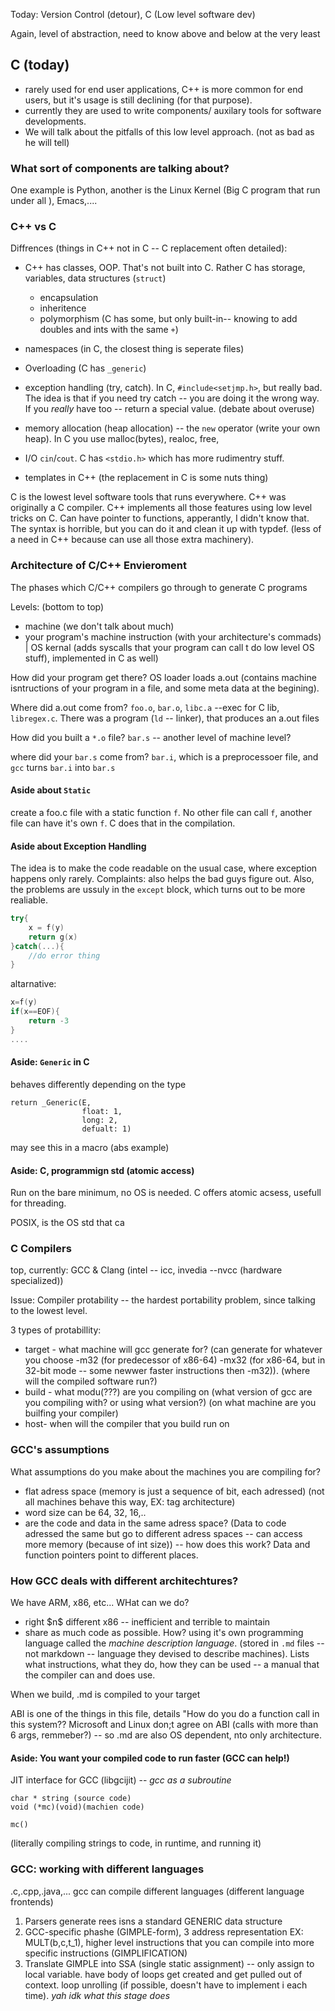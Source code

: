 Today: Version Control (detour), C (Low level software dev)

Again, level of abstraction, need to know above and below at the very least

## C (today)
- rarely used for end user applications, C++ is more common for end users, but it's usage is still declining (for that purpose).
- currently they are used to write components/ auxilary tools for software developments. 
- We will talk about the pitfalls of this low level approach. (not as bad as he will tell)

### What sort of components are talking about?
One example is Python, another is the Linux Kernel (Big C program that run under all ), Emacs,....


### C++ vs C
Diffrences (things in C++ not in C -- C replacement often detailed): 
- C++ has classes, OOP. That's not built into C. Rather C has storage, variables, data structures (`struct`)

    - encapsulation
    - inheritence
    - polymorphism (C has some, but only built-in-- knowing to add doubles and ints with the same `+`)
- namespaces (in C, the closest thing is seperate files)
- Overloading (C has `_generic`)
- exception handling (try, catch). In C, `#include<setjmp.h>`, but really bad. The idea is that if you need try catch -- you are doing it the wrong way. If you *really* have too -- return a special value. (debate about overuse)
- memory allocation (heap allocation) -- the `new` operator (write your own heap). In C you use malloc(bytes), realoc, free, 
- I/O `cin`/`cout`. C has `<stdio.h>` which has more rudimentry stuff. 
- templates in C++ (the replacement in C is some nuts thing)



C is the lowest level software tools that runs everywhere. C++ was originally a C compiler. C++ implements all those features using low level tricks on C. Can have pointer to functions, apperantly, I didn't know that. The syntax is horrible, but you can do it and clean it up with typdef. (less of a need in C++ because can use all those extra machinery).


### Architecture of C/C++ Envieroment
The phases which C/C++ compilers go through to generate C programs

Levels: (bottom to top)
- machine (we don't talk about much)
- your program's machine instruction (with your architecture's commads) | OS kernal (adds syscalls that your program can call t do low level OS stuff), implemented in C as well)

How did your program get there? OS loader loads a.out (contains machine isntructions of your program in a file, and some meta data at the begining). 

Where did a.out come from? `foo.o`, `bar.o`, `libc.a` --exec for C lib,     `libregex.c`. There was a program (`ld` -- linker), that produces an a.out files 

How did you built a `*.o` file? `bar.s` -- another level of machine level? 

where did your `bar.s` come from? `bar.i`, which is a preprocessoer file, and `gcc` turns `bar.i` into `bar.s`



#### Aside about `Static`
create a foo.c file with a static function `f`. No other file can call `f`, another file can have it's own `f`. C does that in the compilation.  


#### Aside about Exception Handling 
The idea is to make the code readable on the usual case, where exception happens only rarely. Complaints: also helps the bad guys figure out. Also, the problems are ussuly in the `except` block, which turns out to be more realiable.  

```c++
try{
    x = f(y)
    return g(x)
}catch(...){
    //do error thing
}
```
altarnative: 
```c++
x=f(y)
if(x==EOF){
    return -3
}
....

```

#### Aside: `Generic` in C 
behaves differently depending on the type 

```
return _Generic(E,
                float: 1,
                long: 2,
                defualt: 1)
``` 
may see this in a macro (abs example)

#### Aside: C, programmign std (atomic access)
Run on the bare minimum, no OS is needed. C offers atomic acsess, usefull for threading. 

POSIX, is the OS std that ca

### C Compilers
top, currently: GCC & Clang (intel -- icc, invedia --nvcc (hardware specialized))

Issue: Compiler protability -- the hardest portability problem, since talking to the lowest level.

3 types of protabillity: 
- target - what machine will gcc generate for? (can generate for whatever you choose -m32 (for predecessor of x86-64) -mx32 (for x86-64, but in 32-bit mode -- some newwer faster instructions then -m32)). (where will the compiled software run?)
- build - what modu(???) are you compiling on (what version of gcc are you compiling with? or using what version?) (on what machine are you builfing your compiler)
- host- when will the compiler that you build run on 


### GCC's assumptions
What assumptions do you make about the machines you are compiling for? 

- flat adress space (memory is just a sequence of bit, each adressed) (not all machines behave this way, EX: tag architecture)
- word size can be 64, 32, 16,..
- are the code and data in the same adress space? (Data to code adressed the same but go to different adress spaces -- can access more memory (because of int size)) -- how does this work? Data and function pointers point to different places. 

### How GCC deals with different architechtures? 
We have ARM, x86, etc... WHat can we do? 
- right \$n\$ different x86 -- inefficient and terrible to maintain 
- share as much code as possible. How? using it's own programming language called the *machine description language*. (stored in `.md` files -- not markdown -- language they devised to describe machines). Lists what instructions, what they do, how they can be used -- a manual that the compiler can and does use. 

When we build, .md is compiled to your target 

ABI is one of the things in this file, details "How do you do a function call in this system?? Microsoft and Linux don;t agree on ABI (calls with more than 6 args, remmeber?) -- so .md are also OS dependent, nto only architecture. 


#### Aside: You want your compiled code to run faster (GCC can help!)
JIT interface for GCC (libgcijit) -- *gcc as a subroutine*
```
char * string (source code)
void (*mc)(void)(machien code)

mc()
```
(literally compiling strings to code, in runtime, and running it)

### GCC: working with different languages
.c,.cpp,.java,... gcc can compile different languages (different language frontends)

1. Parsers generate rees isns a standard GENERIC data structure
2. GCC-specific phashe (GIMPLE-form), 3 address representation EX: MULT(b,c,t_1), higher level instructions that you can compile into more specific instructions (GIMPLIFICATION)
3. Translate GIMPLE into SSA (single static assignment) -- only assign to local variable. have body of loops get created and get pulled out of context. loop unrolling (if possible, doesn't have to implement i each time). *yah idk what this stage does*